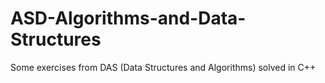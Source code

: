 # **ASD-Algorithms-and-Data-Structures**

Some exercises from DAS (Data Structures and Algorithms) solved in C++